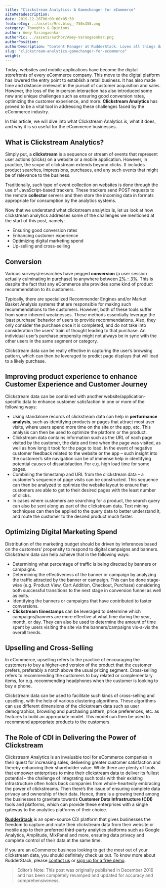 ```yaml
---
title: "Clickstream Analytics: A Gamechanger for eCommerce"
siteMetadescription:
date: 2019-12-26T00:00:00+05:30
featureImg: ../assets/9rs.blog_-750x355.png
category: Thoughts & Opinions
author: Amey Varangaonkar
authorPic: ../assets/author/Amey-Varangaonkar.png
authorPosition: 
authorDescription: "Content Manager at RudderStack. Loves all things data. Manchester United, music, and sci-fi fan, among other things."
slug: "clickstream-analytics-gamechanger-for-ecommerce"
weight:
---
```

Today, websites and mobile applications have become the digital storefronts of every eCommerce company. This move to the digital platform has lowered the entry point to establish a retail business. It has also made time and distance irrelevant in the pursuit of customer acquisition and sales. However, the loss of the in-person interaction has also introduced some new and unique challenges such as ensuring good conversion rates, optimizing the customer experience, and more. **Clickstream Analytics** has proved to be a vital tool in addressing these challenges faced by the eCommerce industry.

In this article, we will dive into what Clickstream Analytics is, what it does, and why it is so useful for the eCommerce businesses.

What is Clickstream Analytics?
------------------------------

Simply put, a **clickstream** is a sequence or stream of events that represent user actions (clicks) on a website or a mobile application. However, in practice, the scope of clickstream extends beyond clicks. It includes product searches, impressions, purchases, and any such events that might be of relevance to the business.

Traditionally, such type of event collection on websites is done through the use of JavaScript-based trackers. These trackers send POST requests to the remote **collector** servers and then store the incoming data in formats appropriate for consumption by the analytics systems.

Now that we understand what clickstream analytics is, let us look at how clickstream analytics addresses some of the challenges we mentioned at the start of this post, namely:

*   Ensuring good conversion rates
*   Enhancing customer experience
*   Optimizing digital marketing spend
*   Up-selling and cross-selling

Conversion
----------

Various surveys/researches have pegged **conversion** (a user session actually culminating in purchase) to anywhere between [2% – 3%](https://www.invespcro.com/blog/the-average-website-conversion-rate-by-industry/). This is despite the fact that any eCommerce site provides some kind of product recommendation to its customers. 

Typically, there are specialized Recommender Engines and/or Market Basket Analysis systems that are responsible for making such recommendations to the customers. However, both of these tools suffer from some inherent weaknesses. These methods essentially leverage the ‘past purchase’ behavior of users to provide recommendations. Also, they only consider the purchase once it is completed, and do not take into consideration the users’ train of thought leading to that purchase. An individual user’s purchase propensity might not always be in sync with the other users in the same segment or category.

Clickstream data can be really effective in capturing the user’s browsing pattern, which can then be leveraged to predict page displays that will lead to a likely purchase.

Improving product experience to enhance Customer Experience and Customer Journey
--------------------------------------------------------------------------------

Clickstream data can be combined with another website/application-specific data to enhance customer satisfaction in one or more of the following ways:

*   Using standalone records of clickstream data can help in **performance analysis**, such as identifying products or pages that attract most user visits, where users spend more time on the site or the app, etc. This analysis can then be used to optimize the platform or the product.
*   Clickstream data contains information such as the URL of each page visited by the customer, the date and time when the page was visited, as well as how long it took for the page to load. In the event of negative customer feedback related to the website or the app – such insight into the customer’s site navigation can be of immense help in identifying potential causes of dissatisfaction. For e.g. high load time for some pages.
*   Combining the timestamp and URL from the clickstream data – a customer’s sequence of page visits can be constructed. This sequence can then be analyzed to optimize the website layout to ensure that customers are able to get to their desired pages with the least number of clicks.
*   In cases where customers are searching for a product, the search query can also be sent along as part of the clickstream data. Text mining techniques can then be applied to the query data to better understand it, and route the customer to the desired product much faster.

Optimizing Digital Marketing Spend
----------------------------------

Distribution of the marketing budget should be driven by inferences based on the customers’ propensity to respond to digital campaigns and banners. Clickstream data can help achieve that in the following ways:

*   Determining what percentage of traffic is being directed by banners or campaigns.
*   Determining the effectiveness of the banner or campaign by analyzing the traffic attracted by the banner or campaign. This can be done stage-wise (e.g. Product View, Cart Addition, Checkout, Purchase) considering both successful transitions to the next stage in conversion funnel as well as exits.
*   Identifying the banners or campaigns that have contributed to faster conversions.
*   **Clickstream timestamps** can be leveraged to determine which campaigns/banners are more effective at what time during the year, month, or day. They can also be used to determine the amount of time spent by users visiting the site via the banners/campaigns vis-a-vis the overall trends.

Upselling and Cross-Selling
---------------------------

In eCommerce, upselling refers to the practice of encouraging the customers to buy a higher-end version of the product that the customer prefers, preferably a notch above the usual pricing segment. Cross-selling refers to recommending the customers to buy related or complementary items, for e.g. recommending headphones when the customer is looking to buy a phone. 

Clickstream data can be used to facilitate such kinds of cross-selling and upselling, with the help of various clustering algorithms. These algorithms can use different dimensions of the clickstream data such as user demographics, browsing and purchasing pattern, price preferences, etc. as features to build an appropriate model. This model can then be used to recommend appropriate products to the customers.

The Role of CDI in Delivering the Power of Clickstream
------------------------------------------------------

Clickstream Analytics is an invaluable tool for eCommerce companies in their quest for increasing sales, delivering greater customer satisfaction and thereby enhancing their shareholder value. While there are plenty of tools that empower enterprises to mine their clickstream data to deliver its fullest potential – the challenge of integrating such tools with their existing infrastructure often holds back companies from whole-heartedly embracing the power of clickstreams. Then there’s the issue of ensuring complete data privacy and ownership of their data. Hence, there is a growing trend among the businesses to gravitate towards **Customer Data Infrastructure (CDI)** tools and platforms, which can provide these enterprises with a single gateway to the analytics platforms of their choice. 

[**RudderStack**](https://rudderstack.com/) is an open-source CDI platform that gives businesses the freedom to capture and route their clickstream data from their website or mobile app to their preferred third-party analytics platforms such as Google Analytics, Amplitude, MixPanel and more, ensuring data privacy and complete control of their data at the same time.

If you are an eCommerce business looking to get the most out of your clickstream data, you should definitely check us out. To know more about RudderStack, please [contact us](https://rudderstack.com/contact/) or [sign up for a free demo](https://rudderstack.com/request-a-demo/).

> Editor’s Note: This post was originally published in December 2019 and has been completely revamped and updated for accuracy and comprehensiveness.